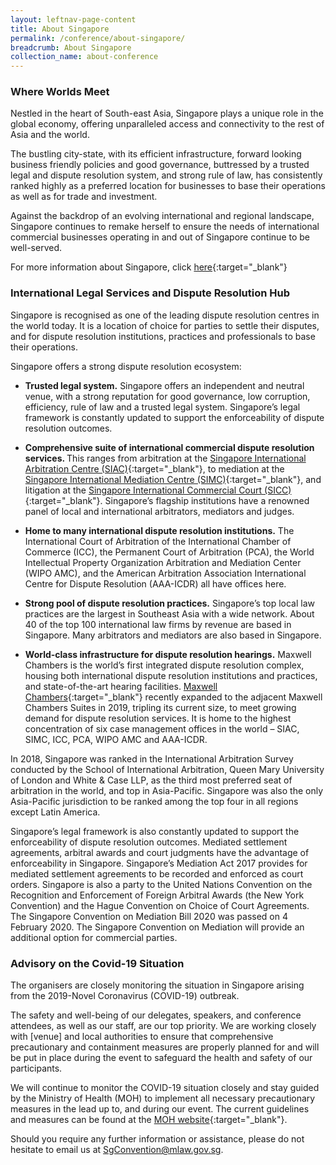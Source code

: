 ```yaml
---
layout: leftnav-page-content
title: About Singapore
permalink: /conference/about-singapore/
breadcrumb: About Singapore
collection_name: about-conference
---
```


### **Where Worlds Meet**

Nestled in the heart of South-east Asia, Singapore plays a unique role in the global economy, offering unparalleled access and connectivity to the rest of Asia and the world.

The bustling city-state, with its efficient infrastructure, forward looking business friendly policies and good governance, buttressed by a trusted legal and dispute resolution system, and strong rule of law, has consistently ranked highly as a preferred location for businesses to base their operations as well as for trade and investment.

Against the backdrop of an evolving international and regional landscape, Singapore continues to remake herself to ensure the needs of international commercial businesses operating in and out of Singapore continue to be well-served.

For more information about Singapore, click [here](http://www.visitsingapore.com/en/){:target="_blank"}

### **International Legal Services and Dispute Resolution Hub**

Singapore is recognised as one of the leading dispute resolution centres in the world today. It is a location of choice for parties to settle their disputes, and for dispute resolution institutions, practices and professionals to base their operations.

Singapore offers a strong dispute resolution ecosystem:

* <b>Trusted legal system.</b> Singapore offers an independent and neutral venue, with a strong reputation for good governance, low corruption, efficiency, rule of law and a trusted legal system. Singapore’s legal framework is constantly updated to support the enforceability of dispute resolution outcomes.

* <b>Comprehensive suite of international commercial dispute resolution services. </b> This ranges from arbitration at the [Singapore International Arbitration Centre (SIAC)](http://www.siac.org.sg/){:target="_blank"}, to mediation at the [Singapore International Mediation Centre (SIMC)](http://simc.com.sg/){:target="_blank"}, and litigation at the [Singapore International Commercial Court (SICC)](https://www.sicc.gov.sg/){:target="_blank"}. Singapore’s flagship institutions have a renowned panel of local and international arbitrators, mediators and judges.

* <b>Home to many international dispute resolution institutions.</b> The International Court of Arbitration of the International Chamber of Commerce (ICC), the Permanent Court of Arbitration (PCA), the World Intellectual Property Organization Arbitration and Mediation Center (WIPO AMC), and the American Arbitration Association International Centre for Dispute Resolution (AAA-ICDR) all have offices here.

* <b>Strong pool of dispute resolution practices.</b> Singapore’s top local law practices are the largest in Southeast Asia with a wide network. About 40 of the top 100 international law firms by revenue are based in Singapore. Many arbitrators and mediators are also based in Singapore.

* <b>World-class infrastructure for dispute resolution hearings.</b> Maxwell Chambers is the world’s first integrated dispute resolution complex, housing both international dispute resolution institutions and practices, and state-of-the-art hearing facilities. [Maxwell Chambers](https://www.maxwellchambers.com/){:target="_blank"} recently expanded to the adjacent Maxwell Chambers Suites in 2019, tripling its current size, to meet growing demand for dispute resolution services. It is home to the highest concentration of six case management offices in the world – SIAC, SIMC, ICC, PCA, WIPO AMC and AAA-ICDR.


In 2018, Singapore was ranked in the International Arbitration Survey conducted by the School of International Arbitration, Queen Mary University of London and White & Case LLP, as the third most preferred seat of arbitration in the world, and top in Asia-Pacific. Singapore was also the only Asia-Pacific jurisdiction to be ranked among the top four in all regions except Latin America. 

Singapore’s legal framework is also constantly updated to support the enforceability of dispute resolution outcomes. Mediated settlement agreements, arbitral awards and court judgments have the advantage of enforceability in Singapore. Singapore’s Mediation Act 2017 provides for mediated settlement agreements to be recorded and enforced as court orders. Singapore is also a party to the United Nations Convention on the Recognition and Enforcement of Foreign Arbitral Awards (the New York Convention) and the Hague Convention on Choice of Court Agreements. The Singapore Convention on Mediation Bill 2020 was passed on 4 February 2020. The Singapore Convention on Mediation will provide an additional option for commercial parties.

### **Advisory on the Covid-19 Situation** ###
The organisers are closely monitoring the situation in Singapore arising from the 2019-Novel Coronavirus (COVID-19) outbreak.

The safety and well-being of our delegates, speakers, and conference attendees, as well as our staff, are our top priority. We are working closely with [venue] and local authorities to ensure that comprehensive precautionary and containment measures are properly planned for and will be put in place during the event to safeguard the health and safety of our participants.

We will continue to monitor the COVID-19 situation closely and stay guided by the Ministry of Health (MOH) to implement all necessary precautionary measures in the lead up to, and during our event. The current guidelines and measures can be found at the [MOH website](https://www.moh.gov.sg/covid-19){:target="_blank"}.

Should you require any further information or assistance, please do not hesitate to email us at [SgConvention@mlaw.gov.sg](mailto:SgConvention@mlaw.gov.sg).

